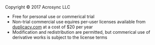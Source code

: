 Copyright © 2017 Acrosync LLC

* Free for personal use or commerical trial
* Non-trial commercial use equires per-user licenses available from [duplicacy.com](https://duplicacy.com/customer) at a cost of $20 per year
* Modification and redistribution are permitted, but commerical use of derivative works is subject to the license terms